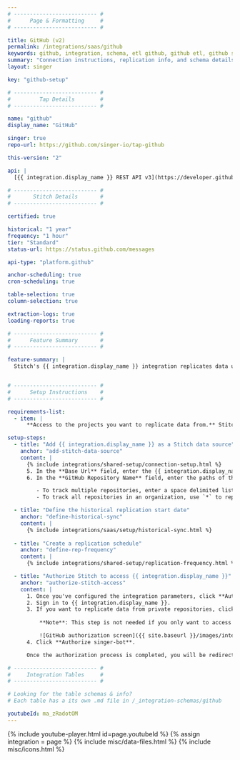 ```yaml
---
# -------------------------- #
#      Page & Formatting     #
# -------------------------- #

title: GitHub (v2)
permalink: /integrations/saas/github
keywords: github, integration, schema, etl github, github etl, github schema
summary: "Connection instructions, replication info, and schema details for Stitch's GitHub integration."
layout: singer

key: "github-setup"

# -------------------------- #
#         Tap Details        #
# -------------------------- #

name: "github"
display_name: "GitHub"

singer: true
repo-url: https://github.com/singer-io/tap-github

this-version: "2"

api: |
  [{{ integration.display_name }} REST API v3](https://developer.github.com/v3/){:target="new"}

# -------------------------- #
#       Stitch Details       #
# -------------------------- #

certified: true

historical: "1 year"
frequency: "1 hour"
tier: "Standard"
status-url: https://status.github.com/messages

api-type: "platform.github"

anchor-scheduling: true
cron-scheduling: true

table-selection: true
column-selection: true

extraction-logs: true
loading-reports: true

# -------------------------- #
#      Feature Summary       #
# -------------------------- #

feature-summary: |
  Stitch's {{ integration.display_name }} integration replicates data using the {{ integration.api | flatify | strip }}. Refer to the [Schema](#schema) section for a list of objects available for replication.


# -------------------------- #
#      Setup Instructions    #
# -------------------------- #

requirements-list:
  - item: |
      **Access to the projects you want to replicate data from.** Stitch will only be able to access the same projects as the user who authorizes the connection in Stitch.

setup-steps:
  - title: "Add {{ integration.display_name }} as a Stitch data source"
    anchor: "add-stitch-data-source"
    content: |
      {% include integrations/shared-setup/connection-setup.html %}
      5. In the **Base Url** field, enter the {{ integration.display_name }} URL to use. This is required only if you are using a custom base URL, such as `https://git.your-company.example.com`. The default value is `https://github.com`.
      6. In the **GitHub Repository Name** field, enter the paths of the repositories you want to track. The path is relative to the base URL. For example: The path for the Stitch Docs repository is `stitchdata/docs`.

         - To track multiple repositories, enter a space delimited list of the repository paths. For example: `stitchdata/docs stitchdata/docs-about-docs`
         - To track all repositories in an organization, use `*` to replace the repository name in the path. For example: `singer-io/*`

  - title: "Define the historical replication start date"
    anchor: "define-historical-sync"
    content: |
      {% include integrations/saas/setup/historical-sync.html %}
  
  - title: "Create a replication schedule"
    anchor: "define-rep-frequency"
    content: |
      {% include integrations/shared-setup/replication-frequency.html %}

  - title: "Authorize Stitch to access {{ integration.display_name }}"
    anchor: "authorize-stitch-access"
    content: |
      1. Once you've configured the integration parameters, click **Authorize**. You will be prompted to grant Stitch access to your {{ integration.display_name }} account.
      2. Sign in to {{ integration.display_name }}.
      3. If you want to replicate data from private repositories, click **Request** next to the name of the relevant {{ integration.display_name }} organization, then click **Request approval from owners**. The owners of the repository will then receive an email prompting them to approve or deny the request.
      
          **Note**: This step is not needed if you only want to access public repositories. Any public repository, even within your work organization, should be available without approval from the owners.

          ![GitHub authorization screen]({{ site.baseurl }}/images/integrations/github-oauth.png)
      4. Click **Authorize singer-bot**.

      Once the authorization process is completed, you will be redirected to Stitch. You will be able to start replicating data from public repositories. The extraction from private repositories will fail until the owner has approved the access request.

# -------------------------- #
#     Integration Tables     #
# -------------------------- #

# Looking for the table schemas & info?
# Each table has a its own .md file in /_integration-schemas/github

youtubeId: ma_zRadotOM
---
```

{% include youtube-player.html id=page.youtubeId %}
{% assign integration = page %}
{% include misc/data-files.html %}
{% include misc/icons.html %}
